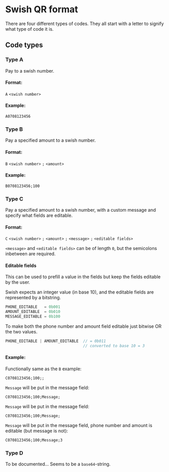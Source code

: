 # Swish QR format

There are four different types of codes. They all start with a letter to signify what type of code it is.

## Code types

### Type A
Pay to a swish number.

#### Format:

`A` `<swish number>`

#### Example:
```
A0708123456
```

### Type B
Pay a specified amount to a swish number.

#### Format:

`B` `<swish number>` `;` `<amount>`

#### Example:
```
B0708123456;100
```

### Type C
Pay a specified amount to a swish number, with a custom message and specify what fields are editable.

#### Format:

`C` `<swish number>` `;` `<amount>` `;` `<message>` `;` `<editable fields>`

`<message>` and `<editable fields>` can be of length `0`, but the semicolons inbetween are required.

#### Editable fields

This can be used to prefill a value in the fields but keep the fields editable by the user.

Swish expects an integer value (in base 10), and the editable fields are represented by a bitstring.

```js
PHONE_EDITABLE   = 0b001
AMOUNT_EDITABLE  = 0b010
MESSAGE_EDITABLE = 0b100
```


To make both the phone number and amount field editable just bitwise OR the two values.

```js
PHONE_EDITABLE | AMOUNT_EDITABLE  // = 0b011
                                  // converted to base 10 = 3
```

#### Example:

Functionally same as the `B` example:
```
C0708123456;100;;
```

`Message` will be put in the message field:
```
C0708123456;100;Message;
```

`Message` will be put in the message field:
```
C0708123456;100;Message;
```

`Message` will be put in the message field, phone number and amount is editable (but message is not):
```
C0708123456;100;Message;3
```

### Type D
To be documented… Seems to be a `base64`-string.